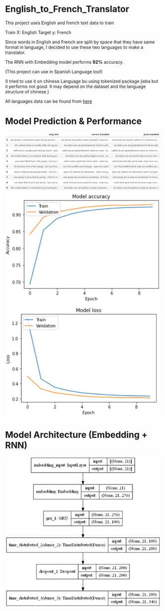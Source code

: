 # English_to_French_Translator

This project uses English and french text data to train

Train X: English
Target y: French

Since words in English and French are split by space that they have same format in language, I decided to use these two languages to make a translator.

The RNN with Embedding model performs **92%** accuracy.

(This project can use in Spanish Language too!)

(I tried to use it on chinese Language bu using tokenized package jieba but it performs not good. It may depend on the dataset and the language structure of chinese.)

All languages data can be found from [here](https://github.com/xiaolancara/English_to_French_Translator/tree/main/data)

# Model Prediction & Performance

![prediction](https://github.com/xiaolancara/English_to_French_Translator/blob/main/results/predicted%20translation%20to%20french.JPG)
![Performance](https://github.com/xiaolancara/English_to_French_Translator/blob/main/results/model%20performance.JPG)

# Model Architecture (Embedding + RNN)

![Architecture](https://github.com/xiaolancara/English_to_French_Translator/blob/main/embed_rnn_model.png)
